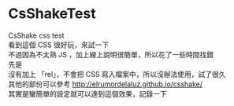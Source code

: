 # CsShakeTest
CsShake css test  
看到這個 CSS 很好玩，來試一下  
不過因為不太熟 JS ，加上線上說明很簡單，所以花了一些時間找錯  
先是<link rel="stylesheet" type="text/css" href="http://elrumordelaluz.github.io/csshake/css/csshake.min.css" >  
沒有加上 「rel」，不會把 CSS 寫入檔案中，所以沒辦法使用，試了很久  
其他的部份可以參考 http://elrumordelaluz.github.io/csshake/  
其實是蠻簡單的設定就可以達到這個效果，記錄一下
